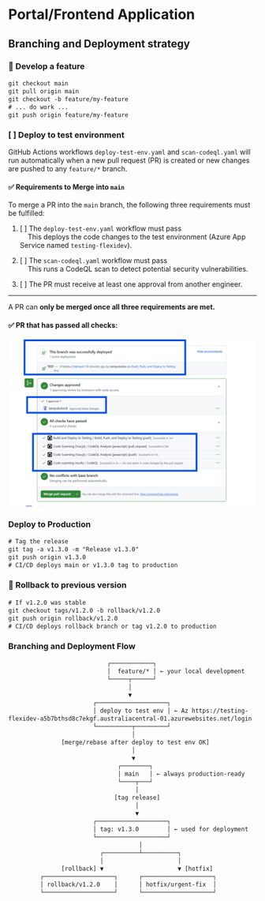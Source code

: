 # Portal/Frontend Application


## Branching and Deployment strategy 

### 🚀 Develop a feature
```
git checkout main
git pull origin main
git checkout -b feature/my-feature
# ... do work ...
git push origin feature/my-feature
```

### [ ] Deploy to test environment
GitHub Actions workflows `deploy-test-env.yaml` and `scan-codeql.yaml` will run automatically when a new pull request (PR) is created or new changes are pushed to any `feature/*` branch.

#### ✅ Requirements to Merge into `main`

To merge a PR into the `main` branch, the following three requirements must be fulfilled:

1. [ ] The `deploy-test-env.yaml` workflow must pass  
   &nbsp;&nbsp;&nbsp;&nbsp;This deploys the code changes to the test environment (Azure App Service named `testing-flexidev`).

2. [ ] The `scan-codeql.yaml` workflow must pass  
   &nbsp;&nbsp;&nbsp;&nbsp;This runs a CodeQL scan to detect potential security vulnerabilities.

3. [ ] The PR must receive at least one approval from another engineer.

---

A PR can **only be merged once all three requirements are met.**

#### ✅ PR that **has passed** all checks:
![PR passing checks](images/image.png)



### Deploy to Production
```
# Tag the release
git tag -a v1.3.0 -m "Release v1.3.0"
git push origin v1.3.0
# CI/CD deploys main or v1.3.0 tag to production
```

### 🔁 Rollback to previous version
```
# If v1.2.0 was stable
git checkout tags/v1.2.0 -b rollback/v1.2.0
git push origin rollback/v1.2.0
# CI/CD deploys rollback branch or tag v1.2.0 to production
```

### Branching and Deployment Flow
```
                            ┌────────────┐
                            │  feature/* │ ← your local development
                            └─────┬──────┘
                                  │
                                  ▼
                        ┌────────────────────┐
                        │ deploy to test env │ ← Az https://testing-flexidev-a5b7bthsd8c7ekgf.australiacentral-01.azurewebsites.net/login
                        └──────────┬─────────┘
                                   │
               [merge/rebase after deploy to test env OK]
                                   │
                                   ▼
                               ┌────────┐
                               │ main   │ ← always production-ready
                               └────┬───┘
                                    │
                              [tag release]
                                    │
                                    ▼
                        ┌────────────────────┐
                        │ tag: v1.3.0        │ ← used for deployment
                        └────────────────────┘
                                     │
                          ┌──────────┴──────────┐
                          │                     │
               [rollback] ▼                     ▼ [hotfix]
         ┌────────────────────┐      ┌────────────────────┐
         │ rollback/v1.2.0    │      │ hotfix/urgent-fix  │
         └────────────────────┘      └────────────────────┘
```
